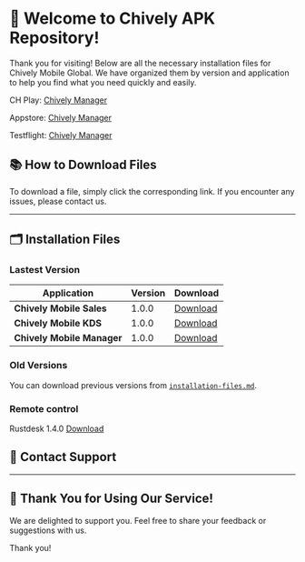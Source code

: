 # 🎉 **Welcome to Chively APK Repository!**

Thank you for visiting! Below are all the necessary installation files for Chively Mobile Global. We have organized them by version and application to help you find what you need quickly and easily.

CH Play:
[Chively Manager]()

Appstore:
[Chively Manager]()

Testflight:
[Chively Manager]()


## 📚 **How to Download Files**
To download a file, simply click the corresponding link. If you encounter any issues, please contact us.

---

## 🗂️ **Installation Files**

### Lastest Version

| Application | Version | Download |
|---|---|---|
| **Chively Mobile Sales** | 1.0.0 | [Download](https://github.com/chively-us/chively/releases/download/1.0.0/Chively_Sales_1_0_0.apk) |
| **Chively Mobile KDS** | 1.0.0 | [Download](https://github.com/chively-us/chively/releases/download/1.0.0/Chively_KDS_1_0_0.apk) |
| **Chively Mobile Manager** | 1.0.0 | [Download](https://github.com/chively-us/chively/releases/download/1.0.0/Chively_Manager_1_0_0.apk) |

### Old Versions

You can download previous versions from [`installation-files.md`](https://chively-us.github.io/chively/installation-files.html).

### Remote control 
Rustdesk 1.4.0 [Download](https://github.com/rustdesk/rustdesk/releases/download/1.4.0/rustdesk-1.4.0-universal-signed.apk)


## 📧 **Contact Support**


---

## 🚀 **Thank You for Using Our Service!**

We are delighted to support you. Feel free to share your feedback or suggestions with us.

Thank you!
